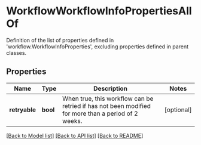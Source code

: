 # WorkflowWorkflowInfoPropertiesAllOf

Definition of the list of properties defined in 'workflow.WorkflowInfoProperties', excluding properties defined in parent classes.
## Properties
Name | Type | Description | Notes
------------ | ------------- | ------------- | -------------
**retryable** | **bool** | When true, this workflow can be retried if has not been modified for more than a period of 2 weeks. | [optional] 

[[Back to Model list]](../README.md#documentation-for-models) [[Back to API list]](../README.md#documentation-for-api-endpoints) [[Back to README]](../README.md)


